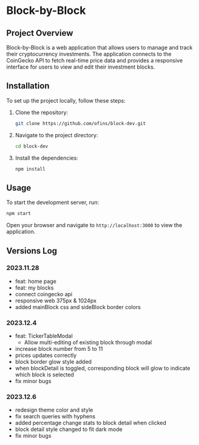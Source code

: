 # Block-by-Block

## Project Overview

Block-by-Block is a web application that allows users to manage and track their cryptocurrency investments. The application connects to the CoinGecko API to fetch real-time price data and provides a responsive interface for users to view and edit their investment blocks.

## Installation

To set up the project locally, follow these steps:

1. Clone the repository:
   ```sh
   git clone https://github.com/ofins/block-dev.git
   ```
2. Navigate to the project directory:
   ```sh
   cd block-dev
   ```
3. Install the dependencies:
   ```sh
   npm install
   ```

## Usage

To start the development server, run:

```sh
npm start
```

Open your browser and navigate to `http://localhost:3000` to view the application.

## Versions Log

### 2023.11.28

- feat: home page
- feat: my blocks
- connect coingecko api
- responsive web 375px & 1024px
- added mainBlock css and sideBlock border colors

### 2023.12.4

- feat: TickerTableModal
  - Allow multi-editing of existing block through modal
- increase block number from 5 to 11
- prices updates correctly
- block border glow style added
- when blockDetail is toggled, corresponding block will glow to indicate which block is selected
- fix minor bugs

### 2023.12.6

- redesign theme color and style
- fix search queries with hyphens
- added percentage change stats to block detail when clicked
- block detail style changed to fit dark mode
- fix minor bugs
